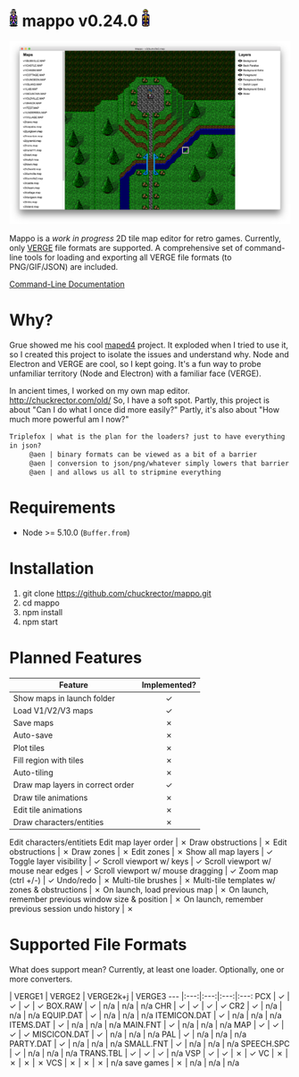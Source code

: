 # ![alt text](/img/v1/CRYSTAL.CHR-down.gif?raw=true "a sample of v2chr2gif cli output") mappo v0.24.0 ![alt text](/img/v1/DARIN.CHR-down.gif?raw=true "a sample of v2chr2gif cli output")

![alt text](/img/mappo-wip-layer-visibility.png?raw=true "mappo work-in-progress screenshot of recently implemented layer visibility toggling")

Mappo is a *work in progress* 2D tile map editor for retro games. Currently, only [VERGE](http://verge-rpg.com/) file formats are supported. A comprehensive set of command-line tools for loading and exporting all VERGE file formats (to PNG/GIF/JSON) are included.

[Command-Line Documentation](https://github.com/chuckrector/mappo/tree/master/doc)

# Why?

Grue showed me his cool [maped4](https://github.com/mcgrue/maped4) project. It exploded when I tried to use it, so I created this project to isolate the issues and understand why. Node and Electron and VERGE are cool, so I kept going. It's a fun way to probe unfamiliar territory (Node and Electron) with a familiar face (VERGE).

In ancient times, I worked on my own map editor. http://chuckrector.com/old/ So, I have a soft spot. Partly, this project is about "Can I do what I once did more easily?" Partly, it's also about "How much more powerful am I now?"

```
Triplefox | what is the plan for the loaders? just to have everything in json?
     @aen | binary formats can be viewed as a bit of a barrier
     @aen | conversion to json/png/whatever simply lowers that barrier
     @aen | and allows us all to stripmine everything
```

# Requirements

- Node >= 5.10.0 (`Buffer.from`)

# Installation

1. git clone https://github.com/chuckrector/mappo.git
2. cd mappo
3. npm install
4. npm start

# Planned Features

Feature | Implemented?
-- |:---:
Show maps in launch folder | ✓
Load V1/V2/V3 maps | ✓
Save maps | ✗
Auto-save | ✗
Plot tiles | ✗
Fill region with tiles | ✗
Auto-tiling | ✗
Draw map layers in correct order | ✓
Draw tile animations | ✗
Edit tile animations | ✗
Draw characters/entities | ✗
Edit characters/entitiets
Edit map layer order | ✗
Draw obstructions | ✗
Edit obstructions | ✗
Draw zones | ✗
Edit zones | ✗
Show all map layers | ✓
Toggle layer visibility | ✓
Scroll viewport w/ keys | ✓
Scroll viewport w/ mouse near edges | ✓
Scroll viewport w/ mouse dragging | ✓
Zoom map (ctrl +/-) | ✓
Undo/redo | ✗
Multi-tile brushes | ✗
Multi-tile templates w/ zones & obstructions | ✗
On launch, load previous map | ✗
On launch, remember previous window size & position | ✗
On launch, remember previous session undo history | ✗

# Supported File Formats

What does support mean? Currently, at least one loader. Optionally, one or more converters.

 | VERGE1 | VERGE2 | VERGE2k+j | VERGE3
--- |:---:|:---:|:---:|:---:
PCX          | ✓ | ✓ | ✓ | ✓
BOX.RAW      | ✓ | n/a | n/a | n/a
CHR          | ✓ | ✓ | ✓ | ✓
CR2          | ✓ | n/a | n/a | n/a
EQUIP.DAT    | ✓ | n/a | n/a | n/a
ITEMICON.DAT | ✓ | n/a | n/a | n/a
ITEMS.DAT    | ✓ | n/a | n/a | n/a
MAIN.FNT     | ✓ | n/a | n/a | n/a
MAP          | ✓ | ✓ | ✓ | ✓
MISCICON.DAT | ✓ | n/a | n/a | n/a
PAL          | ✓ | n/a | n/a | n/a
PARTY.DAT    | ✓ | n/a | n/a | n/a
SMALL.FNT    | ✓ | n/a | n/a | n/a
SPEECH.SPC   | ✓ | n/a | n/a | n/a
TRANS.TBL    | ✓ | ✓ | ✓ | n/a
VSP          | ✓ | ✓ | ✗ | ✓
VC           | ✗ | ✗ | ✗ | ✗
VCS          | ✗ | ✗ | ✗ | n/a
save games   | ✗ | n/a | n/a | n/a

